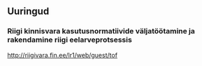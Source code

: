 ## Uuringud

### Riigi kinnisvara kasutusnormatiivide väljatöötamine ja rakendamine riigi eelarveprotsessis
http://riigivara.fin.ee/lr1/web/guest/tof
